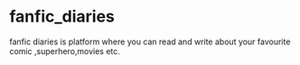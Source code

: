 # fanfic_diaries

fanfic diaries is platform where you can read and write about your favourite comic ,superhero,movies etc.
